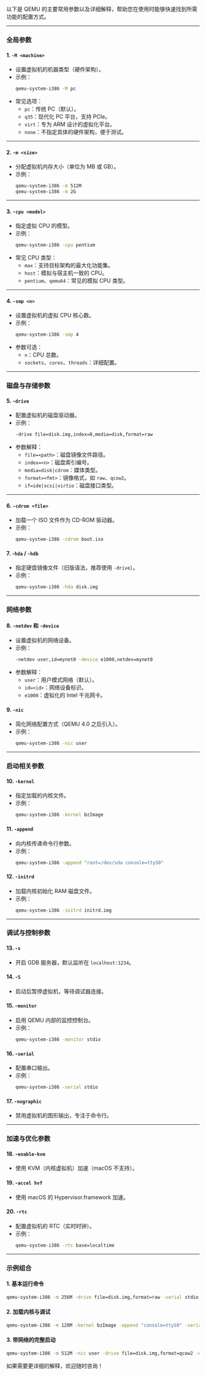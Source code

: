 以下是 QEMU 的主要常用参数以及详细解释，帮助您在使用时能够快速找到所需功能的配置方式。

---

### **全局参数**
#### **1. `-M <machine>`**
- 设置虚拟机的机器类型（硬件架构）。  
- 示例：
  ```bash
  qemu-system-i386 -M pc
  ```
- 常见选项：
  - `pc`：传统 PC（默认）。
  - `q35`：现代化 PC 平台，支持 PCIe。
  - `virt`：专为 ARM 设计的虚拟化平台。
  - `none`：不指定具体的硬件架构，便于测试。

---

#### **2. `-m <size>`**
- 分配虚拟机内存大小（单位为 MB 或 GB）。  
- 示例：
  ```bash
  qemu-system-i386 -m 512M
  qemu-system-i386 -m 2G
  ```

---

#### **3. `-cpu <model>`**
- 指定虚拟 CPU 的模型。  
- 示例：
  ```bash
  qemu-system-i386 -cpu pentium
  ```
- 常见 CPU 类型：
  - `max`：支持目标架构的最大化功能集。
  - `host`：模拟与宿主机一致的 CPU。
  - `pentium`、`qemu64`：常见的模拟 CPU 类型。

---

#### **4. `-smp <n>`**
- 设置虚拟机的虚拟 CPU 核心数。
- 示例：
  ```bash
  qemu-system-i386 -smp 4
  ```
- 参数可选：
  - `n`：CPU 总数。
  - `sockets`、`cores`、`threads`：详细配置。

---

### **磁盘与存储参数**
#### **5. `-drive`**
- 配置虚拟机的磁盘驱动器。
- 示例：
  ```bash
  -drive file=disk.img,index=0,media=disk,format=raw
  ```
- 参数解释：
  - `file=<path>`：磁盘镜像文件路径。
  - `index=<n>`：磁盘索引编号。
  - `media=disk|cdrom`：媒体类型。
  - `format=<fmt>`：镜像格式，如 `raw`、`qcow2`。
  - `if=ide|scsi|virtio`：磁盘接口类型。

---

#### **6. `-cdrom <file>`**
- 加载一个 ISO 文件作为 CD-ROM 驱动器。  
- 示例：
  ```bash
  qemu-system-i386 -cdrom boot.iso
  ```

#### **7. `-hda` / `-hdb`**
- 指定硬盘镜像文件（旧版语法，推荐使用 `-drive`）。  
- 示例：
  ```bash
  qemu-system-i386 -hda disk.img
  ```

---

### **网络参数**
#### **8. `-netdev` 和 `-device`**
- 设置虚拟机的网络设备。  
- 示例：
  ```bash
  -netdev user,id=mynet0 -device e1000,netdev=mynet0
  ```
- 参数解释：
  - `user`：用户模式网络（默认）。
  - `id=<id>`：网络设备标识。
  - `e1000`：虚拟化的 Intel 千兆网卡。

#### **9. `-nic`**
- 简化网络配置方式（QEMU 4.0 之后引入）。  
- 示例：
  ```bash
  qemu-system-i386 -nic user
  ```

---

### **启动相关参数**
#### **10. `-kernel`**
- 指定加载的内核文件。
- 示例：
  ```bash
  qemu-system-i386 -kernel bzImage
  ```

#### **11. `-append`**
- 向内核传递命令行参数。  
- 示例：
  ```bash
  qemu-system-i386 -append "root=/dev/sda console=ttyS0"
  ```

#### **12. `-initrd`**
- 加载内核初始化 RAM 磁盘文件。
- 示例：
  ```bash
  qemu-system-i386 -initrd initrd.img
  ```

---

### **调试与控制参数**
#### **13. `-s`**
- 开启 GDB 服务器，默认监听在 `localhost:1234`。

#### **14. `-S`**
- 启动后暂停虚拟机，等待调试器连接。

#### **15. `-monitor`**
- 启用 QEMU 内部的监控控制台。
- 示例：
  ```bash
  qemu-system-i386 -monitor stdio
  ```

#### **16. `-serial`**
- 配置串口输出。
- 示例：
  ```bash
  qemu-system-i386 -serial stdio
  ```

#### **17. `-nographic`**
- 禁用虚拟机的图形输出，专注于命令行。

---

### **加速与优化参数**
#### **18. `-enable-kvm`**
- 使用 KVM（内核虚拟机）加速（macOS 不支持）。

#### **19. `-accel hvf`**
- 使用 macOS 的 Hypervisor.framework 加速。

#### **20. `-rtc`**
- 配置虚拟机的 RTC（实时时钟）。
- 示例：
  ```bash
  qemu-system-i386 -rtc base=localtime
  ```

---

### **示例组合**
#### **1. 基本运行命令**
```bash
qemu-system-i386 -m 256M -drive file=disk.img,format=raw -serial stdio
```

#### **2. 加载内核与调试**
```bash
qemu-system-i386 -m 128M -kernel bzImage -append "console=ttyS0" -serial stdio -s -S
```

#### **3. 带网络的完整启动**
```bash
qemu-system-i386 -m 512M -nic user -drive file=disk.img,format=qcow2 -monitor stdio
```

如果需要更详细的解释，欢迎随时咨询！